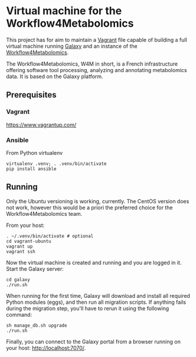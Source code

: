 Virtual machine for the Workflow4Metabolomics
=============================================

This project has for aim to maintain a [Vagrant](https://www.vagrantup.com) file capable of building a full virtual machine running [Galaxy](https://galaxyproject.org) and an instance of the [Workflow4Metabolomics](http://workflow4metabolomics.org).

The Workflow4Metabolomics, W4M in short, is a French infrastructure offering software tool processing, analyzing and annotating metabolomics data. It is based on the Galaxy platform.

Prerequisites
-------------

### Vagrant ###
https://www.vagrantup.com/

### Ansible ###
From Python virtualenv
``` {.bash}
virtualenv .venv; . .venv/bin/activate
pip install ansible
```

Running
-------

Only the Ubuntu versioning is working, currently. The CentOS version does not work, however this would be a priori the preferred choice for the Workflow4Metabolomics team.

From your host:
``` {.bash}
. ~/.venv/bin/activate # optional
cd vagrant-ubuntu
vagrant up
vagrant ssh
```

Now the virtual machine is created and running and you are logged in it. Start the Galaxy server:
``` {.bash}
cd galaxy
./run.sh
```
When running for the first time, Galaxy will download and install all required Python modules (eggs), and then run all migration scripts.
If anything fails during the migration step, you'll have to rerun it using the following command:
``` {.bash}
sh manage_db.sh upgrade
./run.sh
```

Finally, you can connect to the Galaxy portal from a browser running on your host: <http://localhost:7070/>.
